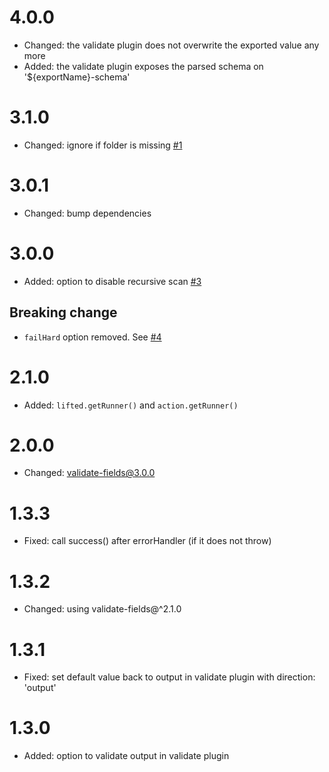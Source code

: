# 4.0.0
* Changed: the validate plugin does not overwrite the exported value any more
* Added: the validate plugin exposes the parsed schema on '${exportName}-schema'

# 3.1.0
* Changed: ignore if folder is missing [#1](https://github.com/clubedaentrega/lift-it/issues/1)

# 3.0.1
* Changed: bump dependencies

# 3.0.0
* Added: option to disable recursive scan [#3](https://github.com/clubedaentrega/lift-it/issues/3)

## Breaking change
* `failHard` option removed. See [#4](https://github.com/clubedaentrega/lift-it/issues/4)

# 2.1.0
* Added: `lifted.getRunner()` and `action.getRunner()`

# 2.0.0
* Changed: validate-fields@3.0.0

# 1.3.3
* Fixed: call success() after errorHandler (if it does not throw)

# 1.3.2
* Changed: using validate-fields@^2.1.0

# 1.3.1
* Fixed: set default value back to output in validate plugin with direction: 'output'

# 1.3.0
* Added: option to validate output in validate plugin